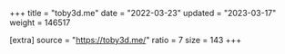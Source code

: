+++
title = "toby3d.me"
date = "2022-03-23"
updated = "2023-03-17"
weight = 146517

[extra]
source = "https://toby3d.me/"
ratio = 7
size = 143
+++
